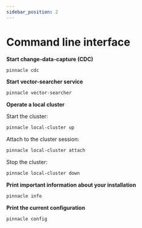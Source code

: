 ```yaml
---
sidebar_position: 2
---
```


# Command line interface

**Start change-data-capture (CDC)**

```bash
pinnacle cdc
```

**Start vector-searcher service**

```bash
pinnacle vector-searcher
```

**Operate a local cluster**

Start the cluster:

```bash
pinnacle local-cluster up
```

Attach to the cluster session:

```bash
pinnacle local-cluster attach
```

Stop the cluster:

```bash
pinnacle local-cluster down
```

**Print important information about your installation**

```bash
pinnacle info
```

**Print the current configuration**

```bash
pinnacle config
```